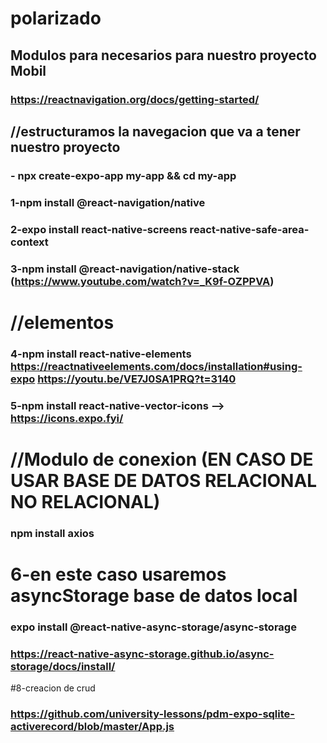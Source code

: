 # polarizado

## Modulos para necesarios para nuestro proyecto Mobil
### https://reactnavigation.org/docs/getting-started/

## //estructuramos la navegacion que va a tener nuestro proyecto
### - npx create-expo-app my-app && cd my-app
### 1-npm install @react-navigation/native
### 2-expo install react-native-screens react-native-safe-area-context
### 3-npm install @react-navigation/native-stack (https://www.youtube.com/watch?v=_K9f-OZPPVA)
# //elementos
### 4-npm install react-native-elements https://reactnativeelements.com/docs/installation#using-expo       https://youtu.be/VE7J0SA1PRQ?t=3140
### 5-npm install react-native-vector-icons  --> https://icons.expo.fyi/

# //Modulo de conexion (EN CASO DE USAR BASE DE DATOS RELACIONAL NO RELACIONAL)
### npm install axios 

# 6-en este caso usaremos asyncStorage base de datos local
### expo install @react-native-async-storage/async-storage
### https://react-native-async-storage.github.io/async-storage/docs/install/
         
#8-creacion de crud
### https://github.com/university-lessons/pdm-expo-sqlite-activerecord/blob/master/App.js


